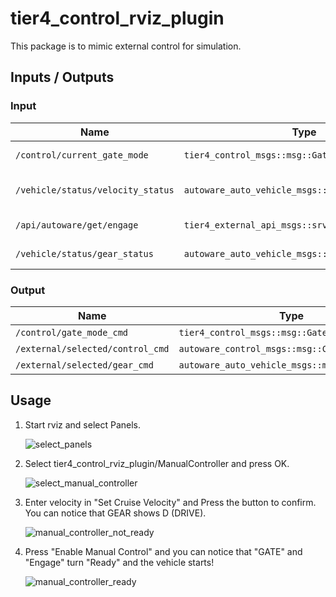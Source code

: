 # tier4_control_rviz_plugin

This package is to mimic external control for simulation.

## Inputs / Outputs

### Input

| Name                              | Type                                              | Description             |
| --------------------------------- | ------------------------------------------------- | ----------------------- |
| `/control/current_gate_mode`      | `tier4_control_msgs::msg::GateMode`               | Current GATE mode       |
| `/vehicle/status/velocity_status` | `autoware_auto_vehicle_msgs::msg::VelocityReport` | Current velocity status |
| `/api/autoware/get/engage`        | `tier4_external_api_msgs::srv::Engage`            | Getting Engage          |
| `/vehicle/status/gear_status`     | `autoware_auto_vehicle_msgs::msg::GearReport`     | The state of GEAR       |

### Output

| Name                             | Type                                           | Description |
| -------------------------------- | ---------------------------------------------- | ----------- |
| `/control/gate_mode_cmd`         | `tier4_control_msgs::msg::GateMode`            | GATE mode   |
| `/external/selected/control_cmd` | `autoware_control_msgs::msg::Control`          | Control     |
| `/external/selected/gear_cmd`    | `autoware_auto_vehicle_msgs::msg::GearCommand` | GEAR        |

## Usage

1. Start rviz and select Panels.

   ![select_panels](./images/select_panels.png)

2. Select tier4_control_rviz_plugin/ManualController and press OK.

   ![select_manual_controller](./images/select_manual_controller.png)

3. Enter velocity in "Set Cruise Velocity" and Press the button to confirm. You can notice that GEAR shows D (DRIVE).

   ![manual_controller_not_ready](./images/manual_controller_not_ready.png)

4. Press "Enable Manual Control" and you can notice that "GATE" and "Engage" turn "Ready" and the vehicle starts!

   ![manual_controller_ready](./images/manual_controller_ready.png)

